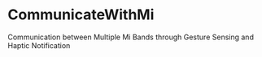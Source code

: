 # CommunicateWithMi
Communication between Multiple Mi Bands through Gesture Sensing and Haptic Notification
